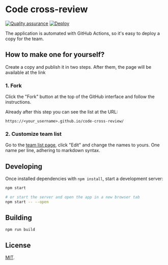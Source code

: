 # Code cross-review

[![Quality assurance](./actions/workflows/qa.yaml/badge.svg)](./actions/workflows/qa.yaml) [![Deploy](./actions/workflows/deploy.yaml/badge.svg)](./actions/workflows/deploy.yaml)

The application is automated with GitHub Actions, so it's easy to deploy a copy for the team.

## How to make one for yourself?

Create a copy and publish it in two steps. After them, the page will be available at the link

### 1. Fork

Click the "Fork" button at the top of the GitHub interface and follow the instructions.

Already after this step you can see the list at the URL:

```
https://<your_username>.github.io/code-cross-review/
```

### 2. Customize team list

Go to the [team list page](./wiki/Team), click "Edit" and change the names to yours. One name per line, adhering to markdown syntax.

## Developing

Once installed dependencies with `npm install`, start a development server:

```bash
npm start

# or start the server and open the app in a new browser tab
npm start -- --open
```

## Building

```bash
npm run build
```

## License

[MIT](./LICENSE).
